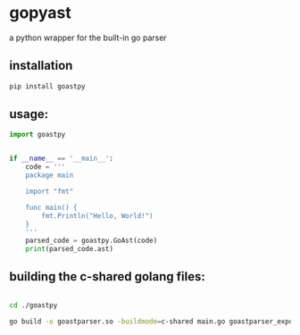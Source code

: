 # gopyast
a python wrapper for the built-in go parser


## installation

```bash
pip install goastpy
```

## usage:

```python
import goastpy


if __name__ == '__main__':
    code = '''
    package main

    import "fmt"

    func main() {
        fmt.Println("Hello, World!")
    }
    '''
    parsed_code = goastpy.GoAst(code)
    print(parsed_code.ast)


```

## building the c-shared golang files:

```bash

cd ./goastpy

go build -o goastparser.so -buildmode=c-shared main.go goastparser_export.go

```
